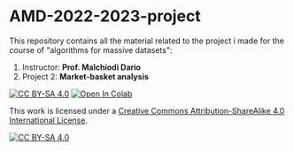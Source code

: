 # AMD-2022-2023-project

This repository contains all the material related to the project i made for the course of "algorithms for massive datasets":

<ol>
<li>Instructor: <b>Prof. Malchiodi Dario</b>
<li>Project 2: <b>Market-basket analysis</b>
</ol>

[![CC BY-SA 4.0][cc-by-sa-shield]][cc-by-sa]
[![Open In Colab](https://colab.research.google.com/assets/colab-badge.svg)](https://github.com/MattiaParavisi/AMD-2022-2023-project/blob/master/AMD_project_08395A.ipynb)

This work is licensed under a
[Creative Commons Attribution-ShareAlike 4.0 International License][cc-by-sa].

[![CC BY-SA 4.0][cc-by-sa-image]][cc-by-sa]

[cc-by-sa]: http://creativecommons.org/licenses/by-sa/4.0/
[cc-by-sa-image]: https://licensebuttons.net/l/by-sa/4.0/88x31.png
[cc-by-sa-shield]: https://img.shields.io/badge/License-CC%20BY--SA%204.0-lightgrey.svg
